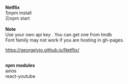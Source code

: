 <b>Netflix</b></br>
1)npm install</br>
2)npm start</br>
</br>
<b>Note</b></br>
Use your own api key . You can get one from tmdb</br>
Font family may not work if you are hosting in gh-pages.

https://georgelyjo.github.io/Netflix/

</br>
<b>npm modules</b>
</br>
axios</br>
react-youtube

